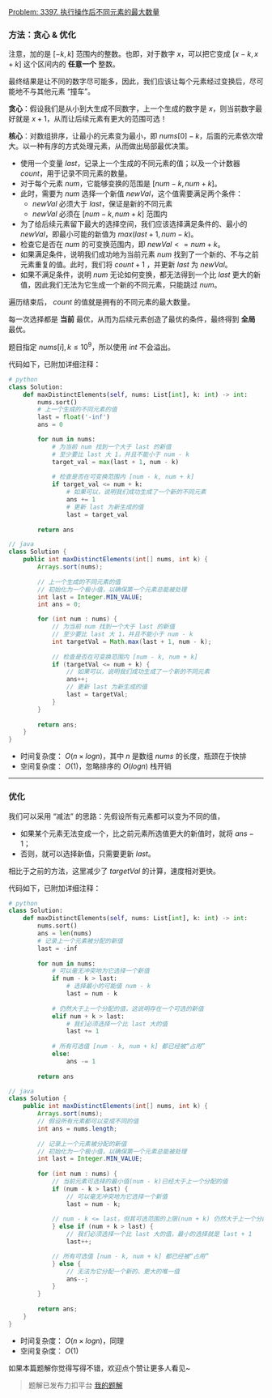 [Problem: 3397. 执行操作后不同元素的最大数量](https://leetcode.cn/problems/maximum-number-of-distinct-elements-after-operations/description/)

### 方法：贪心 & 优化

注意，加的是 $[-k, k]$ 范围内的整数。也即，对于数字 $x$，可以把它变成 $[x-k, x+k]$ 这个区间内的 **任意一个** 整数。

最终结果是让不同的数字尽可能多，因此，我们应该让每个元素经过变换后，尽可能地不与其他元素 “撞车”。

**贪心**：假设我们是从小到大生成不同数字，上一个生成的数字是 $x$，则当前数字最好就是 $x+1$，从而让后续元素有更大的范围可选！

**核心**：对数组排序，让最小的元素变为最小，即 $nums[0]-k$，后面的元素依次增大。以一种有序的方式处理元素，从而做出局部最优决策。

- 使用一个变量 $last$，记录上一个生成的不同元素的值；以及一个计数器 $count$，用于记录不同元素的数量。
- 对于每个元素 $num$，它能够变换的范围是 $[num - k, num + k]$。
- 此时，需要为 $num$ 选择一个新值 $newVal$，这个值需要满足两个条件：
  - $newVal$ 必须大于 $last$，保证是新的不同元素
  - $newVal$ 必须在 $[num - k, num + k]$ 范围内
- 为了给后续元素留下最大的选择空间，我们应该选择满足条件的、最小的 $newVal$，即最小可能的新值为 $max(last + 1, num - k)$。
- 检查它是否在 $num$ 的可变换范围内，即 $newVal <= num + k$。
- 如果满足条件，说明我们成功地为当前元素 $num$ 找到了一个新的、不与之前元素重复的值。此时，我们将 $count+1$ ，并更新 $last$ 为 $newVal$。
- 如果不满足条件，说明 $num$ 无论如何变换，都无法得到一个比 $last$ 更大的新值，因此我们无法为它生成一个新的不同元素，只能跳过 $num$。

遍历结束后， $count$ 的值就是拥有的不同元素的最大数量。

每一次选择都是 **当前** 最优，从而为后续元素创造了最优的条件，最终得到 **全局** 最优。

题目指定 $nums[i],k\leq 10^9$，所以使用 $int$ 不会溢出。

代码如下，已附加详细注释：

```Python
# python
class Solution:
    def maxDistinctElements(self, nums: List[int], k: int) -> int:
        nums.sort()
        # 上一个生成的不同元素的值
        last = float('-inf')
        ans = 0

        for num in nums:
            # 为当前 num 找到一个大于 last 的新值
            # 至少要比 last 大 1，并且不能小于 num - k
            target_val = max(last + 1, num - k)
            
            # 检查是否在可变换范围内 [num - k, num + k]
            if target_val <= num + k:
                # 如果可以，说明我们成功生成了一个新的不同元素
                ans += 1
                # 更新 last 为新生成的值
                last = target_val
            
        return ans
```

```Java
// java
class Solution {
    public int maxDistinctElements(int[] nums, int k) {
        Arrays.sort(nums);
        
        // 上一个生成的不同元素的值
        // 初始化为一个极小值，以确保第一个元素总能被处理
        int last = Integer.MIN_VALUE;
        int ans = 0;

        for (int num : nums) {
            // 为当前 num 找到一个大于 last 的新值
            // 至少要比 last 大 1，并且不能小于 num - k
            int targetVal = Math.max(last + 1, num - k);
            
            // 检查是否在可变换范围内 [num - k, num + k]
            if (targetVal <= num + k) {
                // 如果可以，说明我们成功生成了一个新的不同元素
                ans++;
                // 更新 last 为新生成的值
                last = targetVal;
            }
        }
            
        return ans;
    }
}
```

- 时间复杂度： $O(n\times logn)$，其中 $n$ 是数组 $nums$ 的长度，瓶颈在于快排
- 空间复杂度： $O(1)$，忽略排序的 $O(logn)$ 栈开销

---

### 优化

我们可以采用 “减法” 的思路：先假设所有元素都可以变为不同的值，

- 如果某个元素无法变成一个，比之前元素所选值更大的新值时，就将 $ans-1$；
- 否则，就可以选择新值，只需要更新 $last$。

相比于之前的方法，这里减少了 $targetVal$ 的计算，速度相对更快。

代码如下，已附加详细注释：

```Python
# python
class Solution:
    def maxDistinctElements(self, nums: List[int], k: int) -> int:
        nums.sort()
        ans = len(nums)
        # 记录上一个元素被分配的新值
        last = -inf
        
        for num in nums:
            # 可以毫无冲突地为它选择一个新值
            if num - k > last:
                # 选择最小的可能值 num - k
                last = num - k
            
            # 仍然大于上一个分配的值，这说明存在一个可选的新值
            elif num + k > last:
                # 我们必须选择一个比 last 大的值
                last += 1
            
            # 所有可选值 [num - k, num + k] 都已经被“占用”
            else:
                ans -= 1
                
        return ans
```

```Java
// java
class Solution {
    public int maxDistinctElements(int[] nums, int k) {
        Arrays.sort(nums);
        // 假设所有元素都可以变成不同的值
        int ans = nums.length;
        
        // 记录上一个元素被分配的新值
        // 初始化为一个极小值，以确保第一个元素总能被处理
        int last = Integer.MIN_VALUE;
        
        for (int num : nums) {
            // 当前元素可选择的最小值(num - k)已经大于上一个分配的值
            if (num - k > last) {
                // 可以毫无冲突地为它选择一个新值
                last = num - k;
            
            // num - k <= last，但其可选范围的上限(num + k) 仍然大于上一个分配的值
            } else if (num + k > last) {
                // 我们必须选择一个比 last 大的值，最小的选择就是 last + 1
                last++;

            // 所有可选值 [num - k, num + k] 都已经被“占用”
            } else {
                // 无法为它分配一个新的、更大的唯一值
                ans--;
            }
        }
                
        return ans;
    }
}
```

- 时间复杂度： $O(n\times logn)$，同理
- 空间复杂度： $O(1)$

如果本篇题解你觉得写得不错，欢迎点个赞让更多人看见~

> 题解已发布力扣平台 [我的题解](https://leetcode.cn/problems/maximum-number-of-distinct-elements-after-operations/solutions/3809284/tan-xin-pai-xu-jian-fa-you-hua-cong-ju-b-y2i7/)
